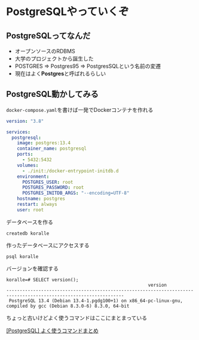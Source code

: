 # PostgreSQLやっていくぞ

## PostgreSQLってなんだ

- オープンソースのRDBMS
- 大学のプロジェクトから誕生した
- POSTGRES => Postgres95 => PostgresSQLという名前の変遷
- 現在はよく**Postgres**と呼ばれるらしい


## PostgreSQL動かしてみる

`docker-compose.yaml`を書けば一発でDockerコンテナを作れる

```yaml
version: "3.8"

services:
  postgresql:
    image: postgres:13.4
    container_name: postgresql
    ports:
      - 5432:5432
    volumes:
      - ./init:/docker-entrypoint-initdb.d
    environment:
      POSTGRES_USER: root
      POSTGRES_PASSWORD: root
      POSTGRES_INITDB_ARGS: "--encoding=UTF-8"
    hostname: postgres
    restart: always
    user: root
```

データベースを作る

`createdb koralle`

作ったデータベースにアクセスする

`psql koralle`

バージョンを確認する

```psql
koralle=# SELECT version();
                                                     version                                                      
------------------------------------------------------------------------------------------------------------------
 PostgreSQL 13.4 (Debian 13.4-1.pgdg100+1) on x86_64-pc-linux-gnu, compiled by gcc (Debian 8.3.0-6) 8.3.0, 64-bit
```

ちょっと古いけどよく使うコマンドはここにまとまっている

[[PostgreSQL] よく使うコマンドまとめ](https://dev.classmethod.jp/articles/postgresql-organize-command/)

